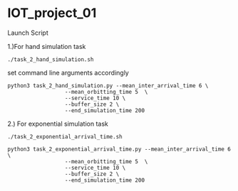 # IOT_project_01


Launch Script

1.)For hand simulation task

```
./task_2_hand_simulation.sh
```

set command line arguments accordingly

```
python3 task_2_hand_simulation.py --mean_inter_arrival_time 6 \
                  --mean_orbitting_time 5  \
                  --service_time 10 \
                  --buffer_size 2 \
                  --end_simulation_time 200

```

2.) For exponential simulation task

```
./task_2_exponential_arrival_time.sh
```

```
python3 task_2_exponential_arrival_time.py --mean_inter_arrival_time 6 \
                  --mean_orbitting_time 5  \
                  --service_time 10 \
                  --buffer_size 2 \
                  --end_simulation_time 200
```


